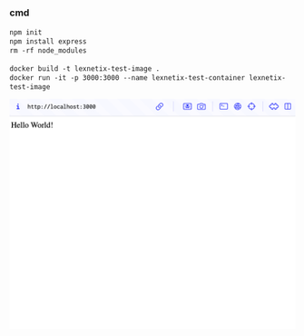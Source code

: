 ### cmd
```
npm init
npm install express
rm -rf node_modules

docker build -t lexnetix-test-image .
docker run -it -p 3000:3000 --name lexnetix-test-container lexnetix-test-image

```
![Screenshot helloworld](./assets/imgs/Screenshot.png)
